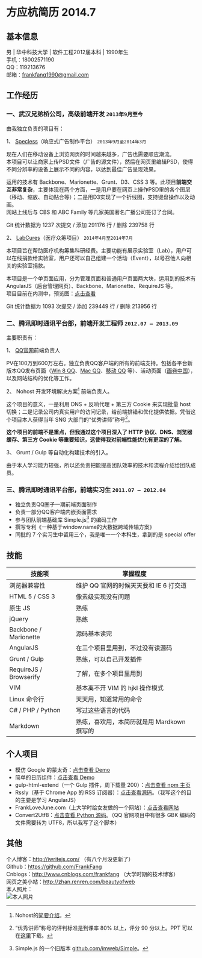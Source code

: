 # 方应杭简历 2014.7


基本信息
---- 
男 | 华中科技大学 | 软件工程2012届本科 | 1990年生 <br>
手机：18002571190<br>
QQ：119213676<br>
邮箱：frankfang1990@gmail.com<br>

工作经历
---- 

### 一、武汉兄弟桥公司，高级前端开发 `2013年9月至今`

由我独立负责的项目有：

1、 [Specless][1]（响应式广告制作平台） `2013年9月至2014年3月`

现在人们在移动设备上浏览网页的时间越来越多，广告也需要顺应潮流。<br>
本项目可以让商家上传PSD文件（广告的源文件），然后在网页里编辑PSD，使得不同分辨率的设备上展示不同的内容，以达到最佳广告呈现效果。

运用的技术有 Backbone、Marionette、Grunt、D3、CSS 3 等。此项目**前端交互非常复杂**，主要体现在两个方面，一是用户要在网页上操作PSD里的各个图层（移动、缩放、自动贴合等）；二是用D3实现了一个折线图，支持键盘操作以及动画。<br>
网站上线后与 CBS 和 ABC Family 等几家美国著名广播公司签订了合同。<br>

Git 统计数据为 1237 次提交 / 添加 291176 行 / 删除 239758 行<br>

2、 [LabCures][2]（医疗众筹项目） `2014年4月至2014年7月`

本项目旨在帮助医疗机构筹集科研经费。主要功能有展示实验室（Lab），用户可以在线捐款给实验室，用户还可以自己组建一个活动（Event），以号召他人向相关的实验室捐款。

本项目是一个单页面应用，分为管理页面和普通用户页面两大块，运用到的技术有 AngularJS（后台管理网页）、Backbone、Marionette、RequireJS 等。<br>
项目目前在内测中，预览图：[点击查看][3]<br>

Git 统计数据为 1093 次提交 / 添加 239449 行 / 删除 213956 行<br>


### 二、腾讯即时通讯平台部，前端开发工程师 `2012.07 – 2013.09`

主要职责有：

1、 [QQ官网][4]前端负责人

PV在100万到600万左右。独立负责QQ客户端的所有的前端支持。包括各平台新版本QQ发布页面（[Win 8 QQ][5]、[Mac QQ][6]、[移动 QQ][7] 等）、活动页面（[画卷中国][8]），以及网站结构的优化等工作。

2、 Nohost 开发环境解决方案[^1] 前端负责人。

这个项目的意义，一是利用 DNS + 反响代理 + 第三方 Cookie 来实现批量 host 切换；二是记录公司内真实用户的访问记录，给前端排错和优化提供依据。凭借这个项目本人获得当年 SNG 大部门的“优秀讲师”称号[^2]。

**这个项目的前端不是重点，但我通过这个项目深入了 HTTP 协议、DNS、浏览器缓存、第三方 Cookie 等重要知识，这使得我对前端性能优化有更深的了解。**

3、 Grunt / Gulp 等自动化构建技术的引入。

由于本人学习能力较强，所以还负责把能提高团队效率的技术和流程介绍给团队成员。


### 三、腾讯即时通讯平台部，前端实习生 `2011.07 – 2012.04`
*  独立负责QQ圈子一期前端页面制作
*  负责一部分QQ客户端内嵌页面需求
*  参与团队前端基础库 Simple.js[^3] 的编码工作
*  撰写专利《一种基于window.name的大数据跨域传输方案》
*  同批的 7 个实习生中留用三个，我是唯一一个本科生，拿到的是 special offer

技能
---- 

|技能项|掌握程度|
|----|----
|浏览器兼容性| 维护 QQ 官网的时候天天要和 IE 6 打交道
|HTML 5 / CSS 3| 像素级实现没有问题
|原生 JS | 熟练
|jQuery | 熟练
|Backbone / Marionette | 源码基本读完
|AngularJS | 在三个项目里用到，不过没有读源码
|Grunt / Gulp | 熟练，可以自己开发插件
|RequireJS / Browserify | 了解，在多个项目里用到
|VIM | 基本离不开 VIM 的 hjkl 操作模式
|Linux 命令行 | 天天用，知道常用的命令
|C# / PHP / Python | 写过这些语言的代码
|Markdown | 熟练，喜欢用，本简历就是用 Mardkown 撰写的

个人项目
---- 

* 模仿 Google 的蒙太奇：[点击查看 Demo][12]
* 简单的日历组件：[点击查看 Demo][13]
* gulp-html-extend（一个 Gulp 插件，周下载量 200）：[点击查看 npm 主页][14]
* Rssly（基于 Chrome App 的 RSS 订阅器）：[点击查看源码][15]。（我写这个的目的主要是学习 AngularJS）
* FrankLoveJune.com（上大学时给女友做的一个网站）：[点击查看网站][16]
* Convert2Utf8：[点击查看 Python 源码][17]。（QQ 官网项目中有很多 GBK 编码的文件需要转为 UTF8，所以我写了这个脚本）

其他
---- 

个人博客：http://iwritejs.com/ （有八个月没更新了）<br>
Github：https://github.com/FrankFang <br>
Cnblogs：http://www.cnblogs.com/frankfang （大学时期的技术博客）<br>
网页之美小站：http://zhan.renren.com/beautyofweb <br>
本人照片： <br>
![本人照片][image-1] <br>



[^1]:	Nohost的[简要介绍][9]。

[^2]:	“优秀讲师”称号的评判标准是到课率 80% 以上，评分 90 分以上。PPT 可以在[这里][10]下载。

[^3]:	Simple.js 的一个旧版本 [github.com/imweb/Simple][11]。

[1]:	http://gospecless.com
[2]:	http://labcures.com
[3]:	https://labcures.com/static/images/landing/preview/f206346c.collaboration_tab.jpg
[4]:	http://im.qq.com/
[5]:	http://im.qq.com/qq/win8/
[6]:	http://im.qq.com/macqq/
[7]:	http://im.qq.com/mobileqq/
[8]:	http://im.qq.com/culture/china
[9]:	http://www.webryan.net/2013/04/talk-about-remote-debugging-on-mobile-phone/
[10]:	http://url.cn/WfsjmO
[11]:	https://github.com/imweb/Simple
[12]:	http://iwritejs.com/google_doodle_clone/2013-4-29/
[13]:	http://iwritejs.com/calendar/demo/demo.html
[14]:	https://www.npmjs.org/package/gulp-html-extend
[15]:	https://github.com/FrankFang/chrome-app-rssly
[16]:	http://franklovejune.com/
[17]:	https://github.com/FrankFang/python_self_study/blob/master/conv_to_utf8.py

[image-1]:	https://media.licdn.com/mpr/mpr/shrink_200_200/p/6/005/012/2d9/09dd1b5.jpg